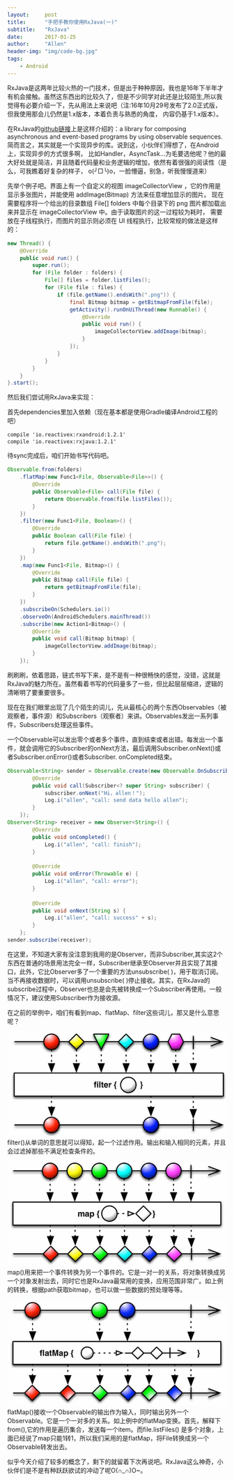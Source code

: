```yaml
---
layout:     post
title:      "手把手教你使用RxJava(一)"
subtitle:   "RxJava"
date:       2017-01-25
author:     "Allen"
header-img: "img/code-bg.jpg"
tags:
    - Android
---
```


RxJava是这两年比较火热的一门技术，但是出于种种原因，我也是16年下半年才有机会接触。虽然这东西出的比较久了，但是不少同学对此还是比较陌生,所以我觉得有必要介绍一下，先从用法上来说吧（注:16年10月29号发布了2.0正式版，但我使用那会儿仍然是1.x版本，本着负责与熟悉的角度，
内容仍基于1.x版本）。 

在RxJava的[github链接](https://github.com/ReactiveX/RxJava)上是这样介绍的：a library for composing asynchronous and event-based 
programs by using observable sequences.简而言之，其实就是一个实现异步的库。说到这，小伙伴们得想了，在Android上，实现异步的方式很多啊，
比如Handler，AsyncTask...为毛要选他呢？他的最大好处就是简洁，并且随着代码量和业务逻辑的增加，依然有着很强的阅读性（是么，可我瞧着好复杂的样子，
o(╯□╰)o，一脸懵逼，别急，听我慢慢道来）

先举个例子吧。界面上有一个自定义的视图 imageCollectorView ，它的作用是显示多张图片，并能使用 addImage(Bitmap) 方法来任意增加显示的图片。
现在需要程序将一个给出的目录数组 File[] folders 中每个目录下的 png 图片都加载出来并显示在 imageCollectorView 中。由于读取图片的这一过程较为耗时，
需要放在子线程执行，而图片的显示则必须在 UI 线程执行，比较常规的做法是这样的：

```java
new Thread() {
    @Override
    public void run() {
        super.run();
        for (File folder : folders) {
            File[] files = folder.listFiles();
            for (File file : files) {
                if (file.getName().endsWith(".png")) {
                    final Bitmap bitmap = getBitmapFromFile(file);
                    getActivity().runOnUiThread(new Runnable() {
                        @Override
                        public void run() {
                            imageCollectorView.addImage(bitmap);
                        }
                    });
                }
            }
        }
    }
}.start();
```

然后我们尝试用RxJava来实现：

首先dependencies里加入依赖（现在基本都是使用Gradle编译Android工程的吧）

```
compile 'io.reactivex:rxandroid:1.2.1'
compile 'io.reactivex:rxjava:1.2.1'
```
待sync完成后，咱们开始书写代码吧。

```java
Observable.from(folders)
    .flatMap(new Func1<File, Observable<File>>() {
        @Override
        public Observable<File> call(File file) {
            return Observable.from(file.listFiles());
        }
    })
    .filter(new Func1<File, Boolean>() {
        @Override
        public Boolean call(File file) {
            return file.getName().endsWith(".png");
        }
    })
    .map(new Func1<File, Bitmap>() {
        @Override
        public Bitmap call(File file) {
            return getBitmapFromFile(file);
        }
    })
    .subscribeOn(Schedulers.io())
    .observeOn(AndroidSchedulers.mainThread())
    .subscribe(new Action1<Bitmap>() {
        @Override
        public void call(Bitmap bitmap) {
            imageCollectorView.addImage(bitmap);
        }
    });
```

刷刷刷，依着思路，链式书写下来，是不是有一种很畅快的感觉，没错，这就是RxJava的魅力所在。虽然看着书写的代码量多了一些，但比起层层缩进，逻辑的清晰明了要重要很多。

现在在我们眼里出现了几个陌生的词儿，先从最核心的两个东西Observables（被观察者，事件源）和Subscribers（观察者）来讲。Observables发出一系列事件，Subscribers处理这些事件。

一个Observable可以发出零个或者多个事件，直到结束或者出错。每发出一个事件，就会调用它的Subscriber的onNext方法，最后调用Subscriber.onNext()或者Subscriber.onError()或者Subscriber. onCompleted结束。


```java
Observable<String> sender = Observable.create(new Observable.OnSubscribe<String>() {
        @Override
        public void call(Subscriber<? super String> subscriber) {
            subscriber.onNext("Hi，allen！");
            Log.i("allen", "call: send data hello allen");
        }
    });
Observer<String> receiver = new Observer<String>() {
        @Override
        public void onCompleted() {
            Log.i("allen", "call: finish");
        }

        @Override
        public void onError(Throwable e) {
            Log.i("allen", "call: error");
        }

        @Override
        public void onNext(String s) {
            Log.i("allen", "call: success" + s);
        }
    };
sender.subscribe(receiver);
```

在这里，不知道大家有没注意到我用的是Observer，而非Subscriber,其实这2个东西在普通的场景用法完全一样，Subscriber继承至Observer并且实现了其接口，此外，它比Observer多了一个重要的方法unsubscribe( )，用于取消订阅。
当不再接收数据时，可以调用unsubscribe( )停止接收。其实，在RxJava的subscribe过程中，Observer也总是会先被转换成一个Subscriber再使用。一般情况下，建议使用Subscriber作为接收源。

在之前的举例中，咱们有看到map、flatMap、filter这些词儿，那又是什么意思呢？

![](/img/rxjava-img/filter.jpg)
filter()从单词的意思就可以得知，起一个过滤作用。输出和输入相同的元素，并且会过滤掉那些不满足检查条件的。

![](/img/rxjava-img/map.jpg)
map()用来把一个事件转换为另一个事件的。它是一对一的关系，将对象转换成另一个对象发射出去，同时它也是RxJava最常用的变换，应用范围非常广。如上例的转换，根据path获取bitmap，也可以做一些数据的预处理等等。

![](/img/rxjava-img/flatmap.jpg)
flatMap()接收一个Observable的输出作为输入，同时输出另外一个Observable。它是一个一对多的关系。如上例中的flatMap变换。首先，解释下from(),它的作用是遍历集合，发送每一个item。而file.listFiles()
是多个对象，上面已经说了map只能1转1，所以我们采用的是flatMap，将File转换成另一个Observable<File>转发出去。

似乎今天介绍了较多的概念了，剩下的就留着下次再说吧。RxJava这么神奇，小伙伴们是不是有种跃跃欲试的冲动了呢O(∩_∩)O~。



